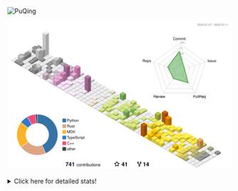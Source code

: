 ![PuQing](https://user-images.githubusercontent.com/27223114/171565019-9a56fae6-b08b-421f-99db-7e830da42371.png)

![](./profile-3d-contrib/profile-season-animate.svg)

<details>
<summary>Click here for detailed stats!</summary>

<!--START_SECTION:waka-->
![Lines of code](https://img.shields.io/badge/From%20Hello%20World%20I%27ve%20Written-1.6%20million%20lines%20of%20code-blue)

**🐱 My GitHub Data** 

> 📦 415.5 kB Used in GitHub's Storage 
 > 
> 🏆 5 Contributions in the Year 2025
 > 
> 🚫 Not Opted to Hire
 > 
> 📜 37 Public Repositories 
 > 
> 🔑 33 Private Repositories 
 > 
**I'm an Early 🐤** 

```text
🌞 Morning                637 commits         ██░░░░░░░░░░░░░░░░░░░░░░░   07.53 % 
🌆 Daytime                3718 commits        ███████████░░░░░░░░░░░░░░   43.98 % 
🌃 Evening                1928 commits        ██████░░░░░░░░░░░░░░░░░░░   22.81 % 
🌙 Night                  2171 commits        ██████░░░░░░░░░░░░░░░░░░░   25.68 % 
```


📊 **This Week I Spent My Time On** 

```text
💬 Programming Languages: 
Python                   5 hrs 29 mins       █████████░░░░░░░░░░░░░░░░   35.00 % 
Lua                      3 hrs 1 min         █████░░░░░░░░░░░░░░░░░░░░   19.33 % 
TOML                     1 hr 35 mins        ███░░░░░░░░░░░░░░░░░░░░░░   10.10 % 
Other                    1 hr 29 mins        ██░░░░░░░░░░░░░░░░░░░░░░░   09.46 % 
Jupyter Notebook         1 hr 24 mins        ██░░░░░░░░░░░░░░░░░░░░░░░   08.99 % 

🔥 Editors: 
VS Code                  12 hrs 22 mins      ████████████████████░░░░░   78.88 % 
Telegram                 1 hr 25 mins        ██░░░░░░░░░░░░░░░░░░░░░░░   09.05 % 
NetEaseMusic             52 mins             █░░░░░░░░░░░░░░░░░░░░░░░░   05.59 % 
Mail                     38 mins             █░░░░░░░░░░░░░░░░░░░░░░░░   04.11 % 
Zotero                   21 mins             █░░░░░░░░░░░░░░░░░░░░░░░░   02.33 % 

💻 Operating System: 
WSL                      12 hrs 22 mins      ████████████████████░░░░░   78.88 % 
Mac                      3 hrs 18 mins       █████░░░░░░░░░░░░░░░░░░░░   21.12 % 
```


<!--END_SECTION:waka-->
</details>
